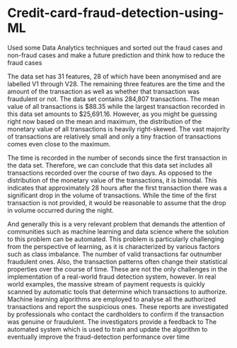 # Credit-card-fraud-detection-using-ML
Used some Data Analytics techniques and sorted out the fraud cases and non-fraud cases and make a future prediction and think how to reduce the fraud cases  



The data set has 31 features, 28 of which have been anonymised and are labelled 
V1 through V28. The remaining three features are the time and the amount of the 
transaction as well as whether that transaction was fraudulent or not. The data set 
contains 284,807 transactions. The mean value of all transactions is $88.35 while 
the largest transaction recorded in this data set amounts to $25,691.16. However, 
as you might be guessing right now based on the mean and maximum, the 
distribution of the monetary value of all transactions is heavily right-skewed. The 
vast majority of transactions are relatively small and only a tiny fraction of 
transactions comes even close to the maximum.


The time is recorded in the number of seconds since the first transaction in the data 
set. Therefore, we can conclude that this data set includes all transactions recorded 
over the course of two days. As opposed to the distribution of the monetary value 
of the transactions, it is bimodal. This indicates that approximately 28 hours after 
the first transaction there was a significant drop in the volume of transactions. 
While the time of the first transaction is not provided, it would be reasonable to 
assume that the drop in volume occurred during the night.

And generally this is a very relevant problem that demands the attention of 
communities such as machine learning and data science where the solution to this 
problem can be automated. This problem is particularly challenging from the 
perspective of learning, as it is characterized by various factors such as class 
imbalance. The number of valid transactions far outnumber fraudulent ones. Also, 
the transaction patterns often change their statistical properties over the course of 
time. These are not the only challenges in the implementation of a real-world fraud
detection system, however. In real world examples, the massive stream of payment 
requests is quickly scanned by automatic tools that determine which transactions 
to authorize. Machine learning algorithms are employed to analyse all the 
authorized transactions and report the suspicious ones. These reports are 
investigated by professionals who contact the cardholders to confirm if the 
transaction was genuine or fraudulent. The investigators provide a feedback to
The automated system which is used to train and update the algorithm to eventually 
improve the fraud-detection performance over time
